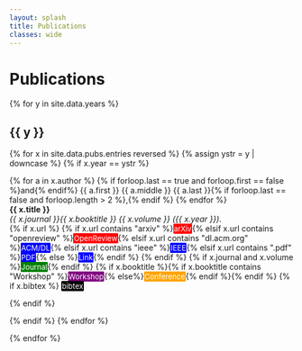 ```yaml
---
layout: splash
title: Publications
classes: wide
---
```

<script type="text/javascript" src="toggle.js"> </script>

<style type="text/css" src="bibs.css">
a:link, a:visited, a:hover, a:active {text-decoration: none;}
.arxiv {
	font-size: small;
	background-color: red;
	color: white;
	border: 1px solid red;
	text-decoration: none;
	text-decoration-color: white;
	border-radius: 2px;
}
.openreview {
	font-size: small;
	background-color: red;
	color: white;
	border: 1px solid red;
	text-decoration: none;
	text-decoration-color: white;
	border-radius: 2px;
}
.pdf {
	font-size: small;
	background-color: blue;
	color: white;
	border: 1px solid blue;
	text-decoration: none;
	text-decoration-color: black;
	border-radius: 2px;
}
.link {
	font-size: small;
	background-color: blue;
	color: white;
	border: 1px solid blue;
	text-decoration: none;
	text-decoration-color: black;
	border-radius: 2px;
}
.journal {
	font-size: small;
	background-color: green;
	color: white;
	border: 1px solid green;
	text-decoration: none;
	text-decoration-color: white;
	border-radius: 2px;
}
.conference {
	font-size: small;
	background-color: orange;
	color: white;
	border: 1px solid orange;
	text-decoration: none;
	text-decoration-color: white;
	border-radius: 2px;
}
.workshop {
	font-size: small;
	background-color: purple;
	color: white;
	border: 1px solid purple;
	text-decoration: none;
	text-decoration-color: white;
	border-radius: 2px;
}
.bibbutton {
	font-size: small;
	background-color: black;
	color: white;
	border: 1px solid black;
	text-decoration: none;
	text-decoration-color: white;
	border-radius: 2px;
}
.bibtex {
	white-space: pre-wrap;
	font-size: small;
	font-family: Courier;
	background: #eeeeee;
	border: 1px dotted black;
	width: 75%;
}	
</style>

# Publications

{% for y in site.data.years %}
## {{ y }}
<p>
{% for x in site.data.pubs.entries reversed %}
  {% assign ystr = y | downcase %}
  {% if x.year == ystr %}
	  <p>
	  	{% for a in x.author %}
	  		{% if forloop.last == true and forloop.first == false %}and{% endif%} {{ a.first }} {{ a.middle }} {{ a.last }}{% if forloop.last == false and forloop.length > 2 %},{% endif %}
	  	{% endfor %}<br>
	    <b>{{ x.title }}</b><br>
	    <em>{{ x.journal }}{{ x.booktitle }} 
	    {{ x.volume }} 
	    ({{ x.year }})</em>.<br>
	    {% if x.url %}
	    	<a href="{{x.url}}">{% if x.url contains "arxiv" %}<span class="arxiv">arXiv</span>{% elsif x.url contains "openreview" %}<span class="openreview">OpenReview</span>{% elsif x.url contains "dl.acm.org" %}<span class="link">ACM/DL</span>{% elsif x.url contains "ieee" %}<span class="link">IEEE</span>{% elsif x.url contains ".pdf" %}<span class="pdf">PDF</span>{% else %}<span class="link">Link</span>{% endif %}</a>
	    {% endif %}
	    {% if x.journal and x.volume %}<span class="journal">Journal</span>{% endif %}
	    {% if x.booktitle %}{% if x.booktitle contains "Workshop" %}<span class="workshop">Workshop</span>{% else%}<span class="conference">Conference</span>{% endif %}{% endif %}
	    {% if x.bibtex %}
	    <a onclick="toggleBibtex({{ x.id }});"><span class="bibbutton">bibtex</span></a><br>
	    <div class="bibtex" id="{{ x.id }}" style="display: none;">{{ x.bibtex }}</div>
	    {% endif %}
	  </p>
  {% endif %}
{% endfor %}
</p>
{% endfor %}

